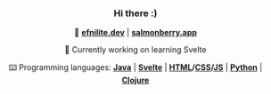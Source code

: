 <div align="center">

### Hi there :)

🌃 **[efnilite.dev](https://efnilite.dev/)** | **[salmonberry.app](https://salmonberry.app)**

🔭 Currently working on learning Svelte
  
⌨️ Programming languages: **[Java](https://github.com/Efnilite/Walk-in-the-Park)** | **[Svelte](https://salmonberry.app)** | **[HTML](https://efnilite.dev/projects/ip/visualizer)/[CSS](https://rebelofdeath.github.io/reject/editor)/[JS](https://github.com/Efnilite/reject)** | **[Python](https://github.com/Efnilite/edge-detection)** | **[Clojure](https://github.com/Efnilite/AOC21)**

</div>
